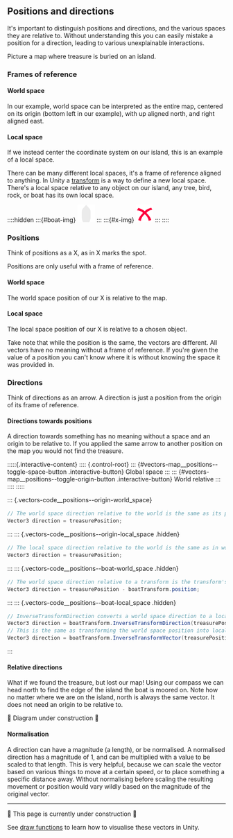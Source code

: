 ## Positions and directions
It's important to distinguish positions and directions, and the various spaces they are relative to. Without understanding this you can easily mistake a position for a direction, leading to various unexplainable interactions.

Picture a map where treasure is buried on an island.

<script type="module" src="/Scripts/Interactive/Vectors/vectors.js?v=1.0.0"></script>

<canvas id="vectors-map" width="500" height="500"></canvas>

### Frames of reference
#### World space
In our example, world space can be interpreted as the entire map, centered on its origin (bottom left in our example), with up aligned north, and right aligned east.

<canvas id="vectors-map__global" width="500" height="500"></canvas>

#### Local space
If we instead center the coordinate system on our island, this is an example of a local space.

<canvas id="vectors-map__local" width="500" height="500"></canvas>

There can be many different local spaces, it's a frame of reference aligned to anything. In Unity a [transform](https://docs.unity3d.com/Manual/class-Transform.html) is a way to define a new local space. There's a local space relative to any object on our island, any tree, bird, rock, or boat has its own local space.

::::hidden
:::{#boat-img}
![Boat](boat.svg)
:::
:::{#x-img}
![X](x.svg)
:::
::::

<canvas id="vectors-map__local--multi" width="500" height="500"></canvas>

### Positions
Think of positions as a X, as in X marks the spot.

Positions are only useful with a frame of reference.
#### World space
The world space position of our X is relative to the map.

<canvas id="vectors-map__x--global" width="500" height="500"></canvas>

#### Local space
The local space position of our X is relative to a chosen object.

<canvas id="vectors-map__x--local" width="500" height="500"></canvas>

Take note that while the position is the same, the vectors are different. All vectors have no meaning without a frame of reference.
If you're given the value of a position you can't know where it is without knowing the space it was provided in.

### Directions
Think of directions as an arrow. A direction is just a position from the origin of its frame of reference.

#### Directions towards positions
A direction towards something has no meaning without a space and an origin to be relative to. If you applied the same arrow to another position on the map you would not find the treasure.

:::::{.interactive-content}
<canvas id="vectors-map__positions" width="500" height="500"></canvas>
:::: {.control-root}
::: {#vectors-map__positions--toggle-space-button .interactive-button}
Global space
:::
::: {#vectors-map__positions--toggle-origin-button .interactive-button}
World relative
:::
::::
:::::

::: {.vectors-code__positions--origin-world_space}
```csharp
// The world space direction relative to the world is the same as its position.
Vector3 direction = treasurePosition;
```
:::
::: {.vectors-code__positions--origin-local_space .hidden}
```csharp
// The local space direction relative to the world is the same as in world space.
Vector3 direction = treasurePosition;
```
:::
::: {.vectors-code__positions--boat-world_space .hidden}

```csharp
// The world space direction relative to a transform is the transform's world position subtracted from the target's world position.
Vector3 direction = treasurePosition - boatTransform.position;
```
:::
::: {.vectors-code__positions--boat-local_space .hidden}
```csharp
// InverseTransformDirection converts a world space direction to a local one.
Vector3 direction = boatTransform.InverseTransformDirection(treasurePosition - boatTransform.position);
// This is the same as transforming the world space position into local space while considering the transform position.
Vector3 direction = boatTransform.InverseTransformVector(treasurePosition);
```
:::

#### Relative directions
What if we found the treasure, but lost our map! Using our compass we can head north to find the edge of the island the boat is moored on.
Note how no matter where we are on the island, north is always the same vector. It does not need an origin to be relative to.

🚧 Diagram under construction 🚧

[//]: # (<canvas id="vectors-map__relative" width="500" height="500"></canvas>)

#### Normalisation
A direction can have a magnitude (a length), or be normalised. A normalised direction has a magnitude of 1, and can be multiplied with a value to be scaled to that length.
This is very helpful, because we can scale the vector based on various things to move at a certain speed, or to place something a specific distance away. Without normalising before scaling the resulting movement or position would vary wildly based on the magnitude of the original vector.

---

🚧 This page is currently under construction 🚧

See [draw functions](Debugging/Draw%20Functions.md) to learn how to visualise these vectors in Unity.
